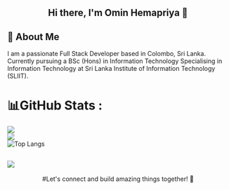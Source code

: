 <div align="center">
  <h2>Hi there, I'm Omin Hemapriya 👋</h2>
</div>


## 💫 About Me
I am a passionate Full Stack Developer based in Colombo, Sri Lanka. Currently pursuing a BSc (Hons) in Information Technology
Specialising in Information Technology at Sri Lanka Institute of Information Technology (SLIIT).

# 📊GitHub Stats :
![](https://github-readme-stats.vercel.app/api?username=omin-h&theme=highcontrast&hide_border=false&include_all_commits=false&count_private=false)<br/>
![](https://github-readme-streak-stats.herokuapp.com/?user=omin-h&theme=highcontrast&hide_border=false)<br/>
![Top Langs](https://github-readme-stats.vercel.app/api/top-langs/?username=omin-h&theme=highcontrast&layout=compact)

![](https://quotes-github-readme.vercel.app/api?type=horizontal&theme=gruvbox)
---


<p align="center">
  #Let's connect and build amazing things together! 🚀
</p>
